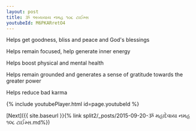 ```yaml
---
layout: post
title: ૐ અવ્યયાય નમહ ૧૦૮ ટાઈમ્સ
youtubeId: M6PKARretO4
---
```

 
 
Helps get goodness, bliss and peace and God's blessings
 
Helps remain focused, help generate inner energy 
 
Helps boost physical and mental health 
 
Helps remain grounded and generates a sense of gratitude towards the greater power 
 
Helps reduce bad karma
 
 
 
 


{% include youtubePlayer.html id=page.youtubeId %}
 
[Next]({{ site.baseurl }}{% link  split2/_posts/2015-09-20-ૐ મહાદેવાયા નમહ ૧૦૮ ટાઈમ્સ.md%})
 
